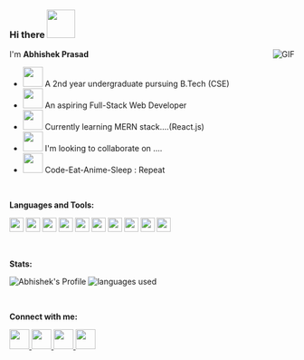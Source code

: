 ### Hi there <img src="https://media.giphy.com/media/RJn5bLTmMuvRD7fIBl/giphy.gif" width="50"/>


I'm <strong>Abhishek Prasad</strong>
<img align="right" alt="GIF" src="https://media.giphy.com/media/ukMiDlCmdv2og/giphy.gif" />

- <img src="https://media.giphy.com/media/z3iN1cvskVRqhf6PLf/giphy.gif" width="35" /> A 2nd year undergraduate pursuing B.Tech (CSE)
- <img src="https://media.giphy.com/media/UVG0BN8TOMKkPOJS6e/giphy.gif" width="35" /> An aspiring Full-Stack Web Developer
- <img src="https://media.giphy.com/media/kI9TpF9vknZ2TGk7VV/giphy.gif" width="35" /> Currently learning MERN stack....(React.js)
- <img src="https://raw.githubusercontent.com/alexnaiman/alexnaiman/master/resources/cool_duck.gif" width="35" />  I'm looking to collaborate on ....
- <img src="https://media.giphy.com/media/rBVg4NWlIjdGS07TjZ/giphy.gif" width="35"/> Code-Eat-Anime-Sleep : Repeat

<br/>

**Languages and Tools:**  

<code><img height="25" src="https://img.icons8.com/color/48/000000/javascript.png"/></code>
<code><img height="25" src="https://img.icons8.com/color/48/000000/react-native.png"></code>
<code><img height="25" src="https://img.icons8.com/color/48/000000/python.png"></code>
<code><img height="25" src="https://img.icons8.com/color/48/000000/java-coffee-cup-logo.png"></code>
<code><img height="25" src="https://img.icons8.com/color/48/000000/npm.png"></code>
<code><img height="25" src="https://img.icons8.com/fluent/50/000000/mysql-logo.png"/></code>
<code><img height="25" src="https://img.icons8.com/color/48/000000/git.png"/></code>
<code><img height="25" src="https://img.icons8.com/color/48/000000/pycharm.png"></code>
<code><img height="25" src="https://img.icons8.com/color/48/000000/visual-studio-code-2019.png"></code>
<code><img height="25" src="https://img.icons8.com/officexs/40/000000/java-eclipse.png"></code>

<br />

**Stats:**  

![Abhishek's Profile](https://github-readme-stats.vercel.app/api?username=abhishek622&count_private=true&theme=gotham&show_icons=true&icon_color=FFFFFF)
![languages used](https://github-readme-stats.vercel.app/api/top-langs/?username=abhishek622&layout=compact&theme=gotham)

<br />

**Connect with me:**

<p align="left">
<a href="mailto: abhishekprasad0602@gmail.com">
  <img width="35" height="35" src="https://img.icons8.com/fluent/96/000000/gmail--v2.png">
  </a>
  <a href="https://www.linkedin.com/in/abhishek-prasad-00721918b/">
  <img width="35" height="35" src="https://img.icons8.com/fluent/96/000000/linkedin.png">
  </a>
  <a href="https://www.instagram.com/_abhishek_.p/">
  <img width="35" height="35" src="https://img.icons8.com/fluent/96/000000/instagram-new.png">
  </a>
  <a href="https://t.me/abhishek622">
  <img width="35" height="35" src="https://img.icons8.com/color/96/000000/telegram-app--v5.png">
  </a>
</p>
